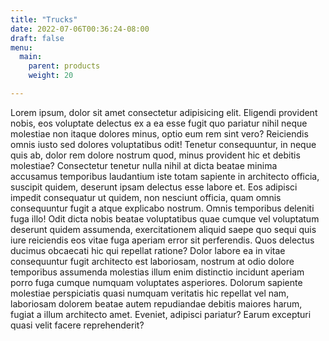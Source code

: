 ```yaml
---
title: "Trucks"
date: 2022-07-06T00:36:24-08:00
draft: false
menu: 
  main:
    parent: products
    weight: 20

---
```

Lorem ipsum, dolor sit amet consectetur adipisicing elit. Eligendi provident nobis, eos voluptate delectus ex a ea esse fugit quo pariatur nihil neque molestiae non itaque dolores minus, optio eum rem sint vero? Reiciendis omnis iusto sed dolores voluptatibus odit! Tenetur consequuntur, in neque quis ab, dolor rem dolore nostrum quod, minus provident hic et debitis molestiae? Consectetur tenetur nulla nihil at dicta beatae minima accusamus temporibus laudantium iste totam sapiente in architecto officia, suscipit quidem, deserunt ipsam delectus esse labore et. Eos adipisci impedit consequatur ut quidem, non nesciunt officia, quam omnis consequuntur fugit a atque explicabo nostrum. Omnis temporibus deleniti fuga illo! Odit dicta nobis beatae voluptatibus quae cumque vel voluptatum deserunt quidem assumenda, exercitationem aliquid saepe quo sequi quis iure reiciendis eos vitae fuga aperiam error sit perferendis. Quos delectus ducimus obcaecati hic qui repellat ratione? Dolor labore ea in vitae consequuntur fugit architecto est laboriosam, nostrum at odio dolore temporibus assumenda molestias illum enim distinctio incidunt aperiam porro fuga cumque numquam voluptates asperiores. Dolorum sapiente molestiae perspiciatis quasi numquam veritatis hic repellat vel nam, laboriosam dolorem beatae autem repudiandae debitis maiores harum, fugiat a illum architecto amet. Eveniet, adipisci pariatur? Earum excepturi quasi velit facere reprehenderit?
